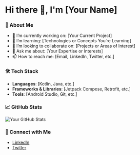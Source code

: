 # Hi there 👋, I'm [Your Name]

### 🚀 About Me
- 🔭 I’m currently working on: [Your Current Project]
- 🌱 I’m learning: [Technologies or Concepts You’re Learning]
- 👯 I’m looking to collaborate on: [Projects or Areas of Interest]
- 💬 Ask me about: [Your Expertise or Interests]
- 📫 How to reach me: [Email, LinkedIn, Twitter, etc.]

### 🛠 Tech Stack
- **Languages**: [Kotlin, Java, etc.]
- **Frameworks & Libraries**: [Jetpack Compose, Retrofit, etc.]
- **Tools**: [Android Studio, Git, etc.]

### 📈 GitHub Stats
![Your GitHub Stats](https://github-readme-stats.vercel.app/api?username=YourUsername&show_icons=true&theme=radical)

### 🔗 Connect with Me
- [LinkedIn](https://www.linkedin.com/in/YourProfile)
- [Twitter](https://twitter.com/YourHandle)
